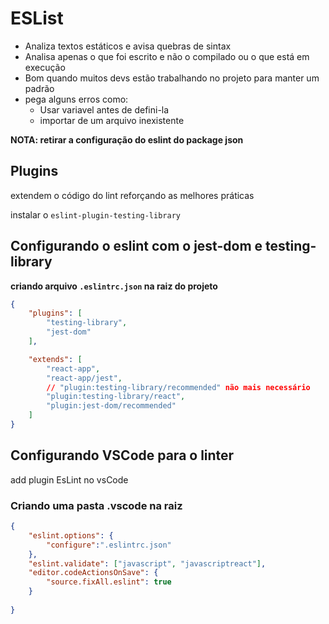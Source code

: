 # ESList
* Analiza textos estáticos e avisa quebras de sintax
* Analisa apenas o que foi escrito e não o compilado ou o que está em execução
* Bom quando muitos devs estão trabalhando no projeto para manter um padrão
* pega alguns erros como:
  * Usar variavel antes de defini-la
  * importar de um arquivo inexistente

**NOTA: retirar a configuração do eslint do package json**

## Plugins 
extendem o código do lint reforçando as melhores práticas

instalar o `eslint-plugin-testing-library`

## Configurando o eslint com o jest-dom e testing-library
**criando arquivo `.eslintrc.json` na raiz do projeto**
```json
{
    "plugins": [
        "testing-library",
        "jest-dom"
    ],

    "extends": [
        "react-app",
        "react-app/jest",
        // "plugin:testing-library/recommended" não mais necessário
        "plugin:testing-library/react",
        "plugin:jest-dom/recommended"
    ]
}
```


## Configurando VSCode para o linter
add plugin EsLint no vsCode

### Criando uma pasta .vscode na raiz
```json
{
    "eslint.options": {
        "configure":".eslintrc.json"
    },
    "eslint.validate": ["javascript", "javascriptreact"],
    "editor.codeActionsOnSave": {
        "source.fixAll.eslint": true 
    }
    
}
```